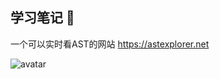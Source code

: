 ## 学习笔记 📒

一个可以实时看AST的网站
https://astexplorer.net

![avatar](https://i.bmp.ovh/imgs/2020/12/b67ba2b4bab77883.png)
